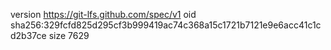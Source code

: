 version https://git-lfs.github.com/spec/v1
oid sha256:329fcfd825d295cf3b999419ac74c368a15c1721b7121e9e6acc41c1cd2b37ce
size 7629
